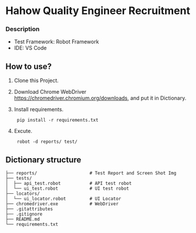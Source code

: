 # Hahow Quality Engineer Recruitment
### Description
- Test Framework: Robot Framework
- IDE: VS Code

## How to use?
1. Clone this Project.
2. Download Chrome WebDriver https://chromedriver.chromium.org/downloads, and put it in Dictionary.
3. Install requirements.

        pip install -r requirements.txt  
4. Excute.

        robot -d reports/ test/

##  Dictionary structure

    ├── reports/                    # Test Report and Screen Shot Img
    ├── tests/                  
    │  ├── api_test.robot           # API test robot
    │  └── ui_test.robot            # UI test robot
    ├── locators/  
    │  └── ui_locator.robot         # UI Locator
    ├── chromedriver.exe            # WebDriver
    ├── .gitattributes
    ├── .gitignore
    ├── README.md
    └── requirements.txt 

